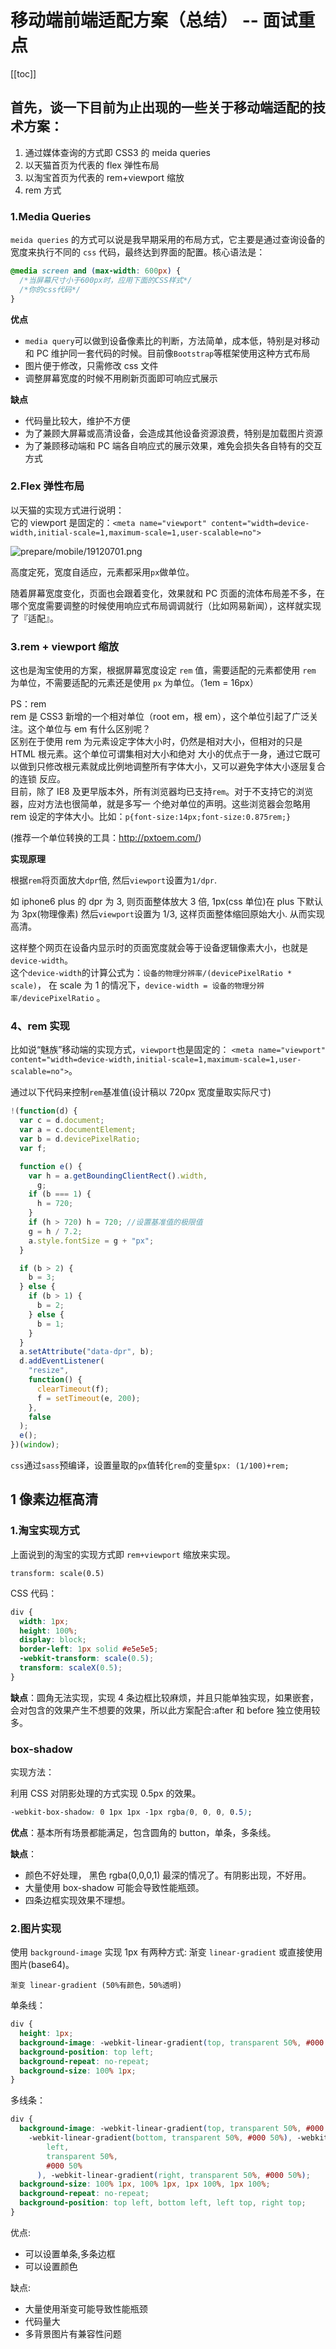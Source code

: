# 移动端前端适配方案（总结） -- 面试重点

[[toc]]

## 首先，谈一下目前为止出现的一些关于移动端适配的技术方案：

1. 通过媒体查询的方式即 CSS3 的 meida queries
2. 以天猫首页为代表的 flex 弹性布局
3. 以淘宝首页为代表的 rem+viewport 缩放
4. rem 方式

### 1.Media Queries

`meida queries` 的方式可以说是我早期采用的布局方式，它主要是通过查询设备的宽度来执行不同的 `css` 代码，最终达到界面的配置。核心语法是：

```css
@media screen and (max-width: 600px) {
  /*当屏幕尺寸小于600px时，应用下面的CSS样式*/
  /*你的css代码*/
}
```

**优点**

- `media query`可以做到设备像素比的判断，方法简单，成本低，特别是对移动和 PC 维护同一套代码的时候。目前像`Bootstrap`等框架使用这种方式布局
- 图片便于修改，只需修改 css 文件
- 调整屏幕宽度的时候不用刷新页面即可响应式展示

**缺点**

- 代码量比较大，维护不方便
- 为了兼顾大屏幕或高清设备，会造成其他设备资源浪费，特别是加载图片资源
- 为了兼顾移动端和 PC 端各自响应式的展示效果，难免会损失各自特有的交互方式

### 2.Flex 弹性布局

以天猫的实现方式进行说明：<br >
它的 viewport 是固定的：`<meta name="viewport" content="width=device-width,initial-scale=1,maximum-scale=1,user-scalable=no">`

<img :src="$withBase('/images/prepare/mobile/19120701.png')" alt="prepare/mobile/19120701.png">

高度定死，宽度自适应，元素都采用`px`做单位。

随着屏幕宽度变化，页面也会跟着变化，效果就和 PC 页面的流体布局差不多，在哪个宽度需要调整的时候使用响应式布局调调就行（比如网易新闻），这样就实现了『适配』。

### 3.rem + viewport 缩放

这也是淘宝使用的方案，根据屏幕宽度设定 `rem` 值，需要适配的元素都使用 `rem` 为单位，不需要适配的元素还是使用 `px` 为单位。（1em = 16px）

PS：rem <br>
rem 是 CSS3 新增的一个相对单位（root em，根 em），这个单位引起了广泛关注。这个单位与 em 有什么区别呢？<br>
区别在于使用 rem 为元素设定字体大小时，仍然是相对大小，但相对的只是 HTML 根元素。这个单位可谓集相对大小和绝对
大小的优点于一身，通过它既可以做到只修改根元素就成比例地调整所有字体大小，又可以避免字体大小逐层复合的连锁
反应。<br>
目前，除了 IE8 及更早版本外，所有浏览器均已支持`rem`。对于不支持它的浏览器，应对方法也很简单，就是多写一
个绝对单位的声明。这些浏览器会忽略用 rem 设定的字体大小。比如：`p{font-size:14px;font-size:0.875rem;}`

(推荐一个单位转换的工具：http://pxtoem.com/)

**实现原理**

根据`rem`将页面放大`dpr`倍, 然后`viewport`设置为`1/dpr`.

如 iphone6 plus 的 dpr 为 3, 则页面整体放大 3 倍, 1px(css 单位)在 plus 下默认为 3px(物理像素)
然后`viewport`设置为 1/3, 这样页面整体缩回原始大小. 从而实现高清。

这样整个网页在设备内显示时的页面宽度就会等于设备逻辑像素大小，也就是`device-width`。<br>
这个`device-width`的计算公式为：`设备的物理分辨率/(devicePixelRatio * scale)`，
在 scale 为 1 的情况下，`device-width = 设备的物理分辨率/devicePixelRatio` 。

### 4、rem 实现

比如说“魅族”移动端的实现方式，`viewport`也是固定的：
`<meta name="viewport" content="width=device-width,initial-scale=1,maximum-scale=1,user-scalable=no">`。

通过以下代码来控制`rem`基准值(设计稿以 720px 宽度量取实际尺寸)

```js
!(function(d) {
  var c = d.document;
  var a = c.documentElement;
  var b = d.devicePixelRatio;
  var f;

  function e() {
    var h = a.getBoundingClientRect().width,
      g;
    if (b === 1) {
      h = 720;
    }
    if (h > 720) h = 720; //设置基准值的极限值
    g = h / 7.2;
    a.style.fontSize = g + "px";
  }

  if (b > 2) {
    b = 3;
  } else {
    if (b > 1) {
      b = 2;
    } else {
      b = 1;
    }
  }
  a.setAttribute("data-dpr", b);
  d.addEventListener(
    "resize",
    function() {
      clearTimeout(f);
      f = setTimeout(e, 200);
    },
    false
  );
  e();
})(window);
```

`css`通过`sass`预编译，设置量取的`px`值转化`rem`的变量`$px: (1/100)+rem;`

## 1 像素边框高清

### 1.淘宝实现方式

上面说到的淘宝的实现方式即 `rem+viewport` 缩放来实现。

`transform: scale(0.5)`

CSS 代码：

```css
div {
  width: 1px;
  height: 100%;
  display: block;
  border-left: 1px solid #e5e5e5;
  -webkit-transform: scale(0.5);
  transform: scaleX(0.5);
}
```

**缺点**：圆角无法实现，实现 4 条边框比较麻烦，并且只能单独实现，如果嵌套，会对包含的效果产生不想要的效果，所以此方案配合:after 和 before 独立使用较多。

### box-shadow

实现方法：

利用 CSS 对阴影处理的方式实现 0.5px 的效果。

```css
-webkit-box-shadow: 0 1px 1px -1px rgba(0, 0, 0, 0.5);
```

**优点**：基本所有场景都能满足，包含圆角的 button，单条，多条线。

**缺点**：

- 颜色不好处理， 黑色 rgba(0,0,0,1) 最深的情况了。有阴影出现，不好用。
- 大量使用 box-shadow 可能会导致性能瓶颈。
- 四条边框实现效果不理想。

### 2.图片实现

使用 `background-image` 实现 1px 有两种方式: 渐变 `linear-gradient` 或直接使用图片(base64)。

`渐变 linear-gradient (50%有颜色，50%透明)`

单条线：

```css
div {
  height: 1px;
  background-image: -webkit-linear-gradient(top, transparent 50%, #000 50%);
  background-position: top left;
  background-repeat: no-repeat;
  background-size: 100% 1px;
}
```

多线条：

```css
div {
  background-image: -webkit-linear-gradient(top, transparent 50%, #000 50%),
    -webkit-linear-gradient(bottom, transparent 50%, #000 50%), -webkit-linear-gradient(
        left,
        transparent 50%,
        #000 50%
      ), -webkit-linear-gradient(right, transparent 50%, #000 50%);
  background-size: 100% 1px, 100% 1px, 1px 100%, 1px 100%;
  background-repeat: no-repeat;
  background-position: top left, bottom left, left top, right top;
}
```

优点:

- 可以设置单条,多条边框
- 可以设置颜色

缺点:

- 大量使用渐变可能导致性能瓶颈
- 代码量大
- 多背景图片有兼容性问题
